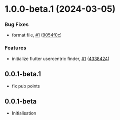 # 1.0.0-beta.1 (2024-03-05)


### Bug Fixes

* format file, [#1](https://github.com/nobelization/flutter_finder_usercentric/issues/1) ([9054f0c](https://github.com/nobelization/flutter_finder_usercentric/commit/9054f0ca2785e1ea8cc2a168658569616d574669))


### Features

* initialize flutter usercentric finder, [#1](https://github.com/nobelization/flutter_finder_usercentric/issues/1) ([4338424](https://github.com/nobelization/flutter_finder_usercentric/commit/4338424550d0c03947bf989a3f75c662c1fdae24))

## 0.0.1-beta.1

* fix pub points

## 0.0.1-beta

* Initialisation
